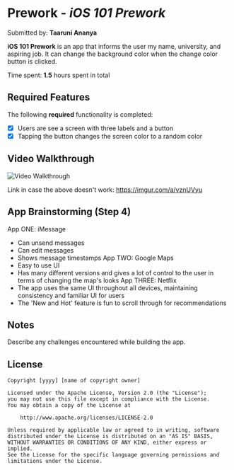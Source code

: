 # Prework - *iOS 101 Prework*

Submitted by: **Taaruni Ananya**

**iOS 101 Prework** is an app that informs the user my name, university, and aspiring job. It can change the background color when the change color button is clicked.

Time spent: **1.5** hours spent in total

## Required Features

The following **required** functionality is completed:

- [x] Users are see a screen with three labels and a button
- [x] Tapping the button changes the screen color to a random color
 
## Video Walkthrough

<img src='[https://imgur.com/a/nW4059S](https://imgur.com/a/vznUVyu)' title='Video Walkthrough' width='' alt='Video Walkthrough' />

Link in case the above doesn't work: https://imgur.com/a/vznUVyu

## App Brainstorming (Step 4)
App ONE: iMessage
- Can unsend messages
- Can edit messages
- Shows message timestamps
App TWO: Google Maps
- Easy to use UI
- Has many different versions and gives a lot of control to the user in terms of changing the map's looks
App THREE: Netflix
- The app uses the same UI throughout all devices, maintaining consistency and familiar UI for users
- The 'New and Hot' feature is fun to scroll through for recommendations


## Notes

Describe any challenges encountered while building the app.

## License

    Copyright [yyyy] [name of copyright owner]

    Licensed under the Apache License, Version 2.0 (the "License");
    you may not use this file except in compliance with the License.
    You may obtain a copy of the License at

        http://www.apache.org/licenses/LICENSE-2.0

    Unless required by applicable law or agreed to in writing, software
    distributed under the License is distributed on an "AS IS" BASIS,
    WITHOUT WARRANTIES OR CONDITIONS OF ANY KIND, either express or implied.
    See the License for the specific language governing permissions and
    limitations under the License.
